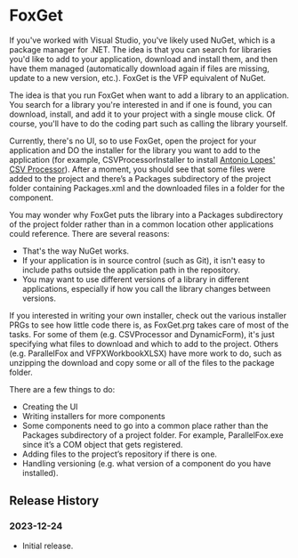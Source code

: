 # FoxGet

If you've worked with Visual Studio, you've likely used NuGet, which is a package manager for .NET. The idea is that you can search for libraries you'd like to add to your application, download and install them, and then have them managed (automatically download again if files are missing, update to a new version, etc.). FoxGet is the VFP equivalent of NuGet.

The idea is that you run FoxGet when want to add a library to an application. You search for a library you're interested in and if one is found, you can download, install, and add it to your project with a single mouse click. Of course, you'll have to do the coding part such as calling the library yourself.

Currently, there's no UI, so to use FoxGet, open the project for your application and DO the installer for the library you want to add to the application (for example, CSVProcessorInstaller to install [Antonio Lopes' CSV Processor](https://github.com/atlopes/csv)). After a moment, you should see that some files were added to the project and there’s a Packages subdirectory of the project folder containing Packages.xml and the downloaded files in a folder for the component.

You may wonder why FoxGet puts the library into a Packages subdirectory of the project folder rather than in a common location other applications could reference. There are several reasons:

- That's the way NuGet works.
- If your application is in source control (such as Git), it isn't easy to include paths outside the application path in the repository.
- You may want to use different versions of a library in different applications, especially if how you call the library changes between versions.

If you interested in writing your own installer, check out the various installer PRGs to see how little code there is, as FoxGet.prg takes care of most of the tasks. For some of them (e.g. CSVProcessor and DynamicForm), it's just specifying what files to download and which to add to the project. Others (e.g. ParallelFox and VFPXWorkbookXLSX) have more work to do, such as unzipping the download and copy some or all of the files to the package folder.

There are a few things to do:

-	Creating the UI
-	Writing installers for more components
-	Some components need to go into a common place rather than the Packages subdirectory of a project folder. For example, ParallelFox.exe since it’s a COM object that gets registered.
-	Adding files to the project’s repository if there is one.
-	Handling versioning (e.g. what version of a component do you have installed).

## Release History

### 2023-12-24

* Initial release.
